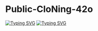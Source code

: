 # Public-CloNing-42o
[![Typing SVG](https://readme-typing-svg.demolab.com?font=Fira+Code&pause=1000&width=435&lines=Assalam+Walaikum%F0%9F%92%9A)](https://git.io/typing-svg)
[![Typing SVG](https://readme-typing-svg.demolab.com?font=Fira+Code&pause=1000&color=16F737&width=435&lines=Welcome+to+My+Github+Profile)](https://git.io/typing-svg)
